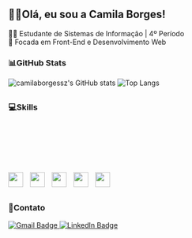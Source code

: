 ## 👋🏼Olá, eu sou a Camila Borges!
👩‍💻 Estudante de Sistemas de Informação | 4º Período <br>
🎯 Focada em Front-End e Desenvolvimento Web

<h3>📊GitHub Stats</h3>
<div>
    <img src="https://github-readme-stats.vercel.app/api?username=camilaborgessz&show_icons=true&theme=omni" alt="camilaborgessz's GitHub stats" />
    <img src="https://github-readme-stats.vercel.app/api/top-langs/?username=camilaborgessz&layout=compact&theme=omni" alt="Top Langs" />
</div>

## <h3>💻Skills</h3>

<div style="margin-top: 100px; display: inline-block;">
   <img height="30" width="30" src="https://icongr.am/devicon/css3-original.svg?size=128&color=currentColor" style="margin-right: 10px;">
   <img height="30" width="30" src="https://icongr.am/devicon/html5-original.svg?size=128&color=currentColor" style="margin-right: 10px;">
   <img height="30" width="30" src="https://icongr.am/devicon/javascript-original.svg?size=128&color=currentColor" style="margin-right: 10px;">
   <img height="30" width="30" src="https://icongr.am/devicon/typescript-plain.svg?size=128&color=currentColor" style="margin-right: 10px;">
   <img height="30" width="30" src="https://icongr.am/devicon/angularjs-plain.svg?size=128&color=currentColor" style="margin-right: 10px;">
</div>

## <h3>📱Contato</h3>
<div>
  <a href="mailto:borgescamila@gmail.com">
  <img src="https://img.shields.io/badge/Gmail-D14836?style=for-the-badge&logo=gmail&logoColor=white" alt="Gmail Badge">
  </a>
  <a href="https://www.linkedin.com/in/camila-borges-9aa734216/" target="_blank">
  <img src="https://img.shields.io/badge/LinkedIn-0077B5?style=for-the-badge&logo=linkedin&logoColor=white" alt="LinkedIn Badge">
</a>
</div>



